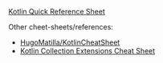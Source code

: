 [Kotlin Quick Reference Sheet
](https://htmlpreview.github.io/?https://github.com/karmakaze/kotlin-quickref/blob/master/index.html)

Other cheet-sheets/references:

* [HugoMatilla/KotlinCheatSheet](https://github.com/HugoMatilla/KotlinCheatSheet/blob/master/readme.md)</li>
* [Kotlin Collection Extensions Cheat Sheet](https://www.cheatography.com/xantier/cheat-sheets/kotlin-collection-extensions/)
